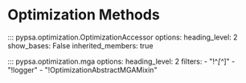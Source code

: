 <!--
SPDX-FileCopyrightText: PyPSA Contributors

SPDX-License-Identifier: CC-BY-4.0
-->

# Optimization Methods

::: pypsa.optimization.OptimizationAccessor
    options:
        heading_level: 2
        show_bases: False
        inherited_members: true

::: pypsa.optimization.mga
    options:
        heading_level: 2
        filters:
          - "!^_[^_]"
          - "!logger"
          - "!OptimizationAbstractMGAMixin"
